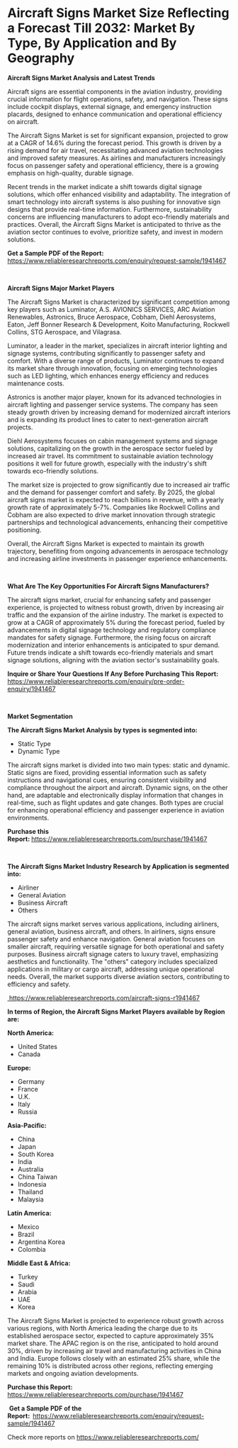 <p><h1>Aircraft Signs Market Size Reflecting a Forecast Till 2032: Market By Type, By Application and By Geography</h1></p><p><strong>Aircraft Signs Market Analysis and Latest Trends</strong></p>
<p><p>Aircraft signs are essential components in the aviation industry, providing crucial information for flight operations, safety, and navigation. These signs include cockpit displays, external signage, and emergency instruction placards, designed to enhance communication and operational efficiency on aircraft.</p><p>The Aircraft Signs Market is set for significant expansion, projected to grow at a CAGR of 14.6% during the forecast period. This growth is driven by a rising demand for air travel, necessitating advanced aviation technologies and improved safety measures. As airlines and manufacturers increasingly focus on passenger safety and operational efficiency, there is a growing emphasis on high-quality, durable signage.</p><p>Recent trends in the market indicate a shift towards digital signage solutions, which offer enhanced visibility and adaptability. The integration of smart technology into aircraft systems is also pushing for innovative sign designs that provide real-time information. Furthermore, sustainability concerns are influencing manufacturers to adopt eco-friendly materials and practices. Overall, the Aircraft Signs Market is anticipated to thrive as the aviation sector continues to evolve, prioritize safety, and invest in modern solutions.</p></p>
<p><strong>Get a Sample PDF of the Report:&nbsp;</strong> <a href="https://www.reliableresearchreports.com/enquiry/request-sample/1941467?utm_campaign=2290&utm_medium=2&utm_source=Github&utm_content=ia&utm_term=08042025&utm_id=aircraft-signs">https://www.reliableresearchreports.com/enquiry/request-sample/1941467</a></p>
<p>&nbsp;</p>
<p><strong>Aircraft Signs Major Market Players</strong></p>
<p><p>The Aircraft Signs Market is characterized by significant competition among key players such as Luminator, A.S. AVIONICS SERVICES, ARC Aviation Renewables, Astronics, Bruce Aerospace, Cobham, Diehl Aerosystems, Eaton, Jeff Bonner Research & Development, Koito Manufacturing, Rockwell Collins, STG Aerospace, and Vilagrasa. </p><p>Luminator, a leader in the market, specializes in aircraft interior lighting and signage systems, contributing significantly to passenger safety and comfort. With a diverse range of products, Luminator continues to expand its market share through innovation, focusing on emerging technologies such as LED lighting, which enhances energy efficiency and reduces maintenance costs.</p><p>Astronics is another major player, known for its advanced technologies in aircraft lighting and passenger service systems. The company has seen steady growth driven by increasing demand for modernized aircraft interiors and is expanding its product lines to cater to next-generation aircraft projects.</p><p>Diehl Aerosystems focuses on cabin management systems and signage solutions, capitalizing on the growth in the aerospace sector fueled by increased air travel. Its commitment to sustainable aviation technology positions it well for future growth, especially with the industry's shift towards eco-friendly solutions.</p><p>The market size is projected to grow significantly due to increased air traffic and the demand for passenger comfort and safety. By 2025, the global aircraft signs market is expected to reach billions in revenue, with a yearly growth rate of approximately 5-7%. Companies like Rockwell Collins and Cobham are also expected to drive market innovation through strategic partnerships and technological advancements, enhancing their competitive positioning.</p><p>Overall, the Aircraft Signs Market is expected to maintain its growth trajectory, benefiting from ongoing advancements in aerospace technology and increasing airline investments in passenger experience enhancements.</p></p>
<p>&nbsp;</p>
<p><strong>What Are The Key Opportunities For Aircraft Signs Manufacturers?</strong></p>
<p><p>The aircraft signs market, crucial for enhancing safety and passenger experience, is projected to witness robust growth, driven by increasing air traffic and the expansion of the airline industry. The market is expected to grow at a CAGR of approximately 5% during the forecast period, fueled by advancements in digital signage technology and regulatory compliance mandates for safety signage. Furthermore, the rising focus on aircraft modernization and interior enhancements is anticipated to spur demand. Future trends indicate a shift towards eco-friendly materials and smart signage solutions, aligning with the aviation sector's sustainability goals.</p></p>
<p><strong>Inquire or Share Your Questions If Any Before Purchasing This Report:</strong> <a href="https://www.reliableresearchreports.com/enquiry/pre-order-enquiry/1941467?utm_campaign=2290&utm_medium=2&utm_source=Github&utm_content=ia&utm_term=08042025&utm_id=aircraft-signs">https://www.reliableresearchreports.com/enquiry/pre-order-enquiry/1941467</a></p>
<p>&nbsp;</p>
<p><strong>Market Segmentation</strong></p>
<p><strong>The Aircraft Signs Market Analysis by types is segmented into:</strong></p>
<p><ul><li>Static Type</li><li>Dynamic Type</li></ul></p>
<p><p>The aircraft signs market is divided into two main types: static and dynamic. Static signs are fixed, providing essential information such as safety instructions and navigational cues, ensuring consistent visibility and compliance throughout the airport and aircraft. Dynamic signs, on the other hand, are adaptable and electronically display information that changes in real-time, such as flight updates and gate changes. Both types are crucial for enhancing operational efficiency and passenger experience in aviation environments.</p></p>
<p><strong>Purchase this Report:&nbsp;</strong><a href="https://www.reliableresearchreports.com/purchase/1941467?utm_campaign=2290&utm_medium=2&utm_source=Github&utm_content=ia&utm_term=08042025&utm_id=aircraft-signs">https://www.reliableresearchreports.com/purchase/1941467</a></p>
<p>&nbsp;</p>
<p><strong>The Aircraft Signs Market Industry Research by Application is segmented into:</strong></p>
<p><ul><li>Airliner</li><li>General Aviation</li><li>Business Aircraft</li><li>Others</li></ul></p>
<p><p>The aircraft signs market serves various applications, including airliners, general aviation, business aircraft, and others. In airliners, signs ensure passenger safety and enhance navigation. General aviation focuses on smaller aircraft, requiring versatile signage for both operational and safety purposes. Business aircraft signage caters to luxury travel, emphasizing aesthetics and functionality. The "others" category includes specialized applications in military or cargo aircraft, addressing unique operational needs. Overall, the market supports diverse aviation sectors, contributing to efficiency and safety.</p></p>
<p><a href="https://www.reliableresearchreports.com/aircraft-signs-r1941467?utm_campaign=2290&utm_medium=2&utm_source=Github&utm_content=ia&utm_term=08042025&utm_id=aircraft-signs">&nbsp;https://www.reliableresearchreports.com/aircraft-signs-r1941467</a></p>
<p><strong>In terms of Region, the Aircraft Signs Market Players available by Region are:</strong></p>
<p>
    <p> <strong> North America: </strong>
        <ul>
            <li>United States</li>
            <li>Canada</li>
        </ul>
        </p> 
    <p> <strong> Europe: </strong>
        <ul>
            <li>Germany</li>
            <li>France</li>
            <li>U.K.</li>
            <li>Italy</li>
            <li>Russia</li>
        </ul>
        </p> 
    <p> <strong> Asia-Pacific: </strong>
        <ul>
            <li>China</li>
            <li>Japan</li>
            <li>South Korea</li>
            <li>India</li>
            <li>Australia</li>
            <li>China Taiwan</li>
            <li>Indonesia</li>
            <li>Thailand</li>
            <li>Malaysia</li>
        </ul>
        </p> 
    <p> <strong> Latin America: </strong>
        <ul>
            <li>Mexico</li>
            <li>Brazil</li>
            <li>Argentina Korea</li>
            <li>Colombia</li>
        </ul>
        </p> 
    <p> <strong> Middle East & Africa: </strong>
        <ul>
            <li>Turkey</li>
            <li>Saudi</li>
            <li>Arabia</li>
            <li>UAE</li>
            <li>Korea</li>
        </ul>
    </p>
    </p>
<p><p>The Aircraft Signs Market is projected to experience robust growth across various regions, with North America leading the charge due to its established aerospace sector, expected to capture approximately 35% market share. The APAC region is on the rise, anticipated to hold around 30%, driven by increasing air travel and manufacturing activities in China and India. Europe follows closely with an estimated 25% share, while the remaining 10% is distributed across other regions, reflecting emerging markets and ongoing aviation developments.</p></p>
<p><strong>Purchase this Report: </strong><a href="https://www.reliableresearchreports.com/purchase/1941467?utm_campaign=2290&utm_medium=2&utm_source=Github&utm_content=ia&utm_term=08042025&utm_id=aircraft-signs">https://www.reliableresearchreports.com/purchase/1941467</a></p>
<p>&nbsp;<strong>Get a Sample PDF of the Report:&nbsp;&nbsp;</strong><a href="https://www.reliableresearchreports.com/enquiry/request-sample/1941467?utm_campaign=2290&utm_medium=2&utm_source=Github&utm_content=ia&utm_term=08042025&utm_id=aircraft-signs">https://www.reliableresearchreports.com/enquiry/request-sample/1941467</a></p>
<p><strong></strong></p>
<p>Check more reports on <a href="https://www.reliableresearchreports.com/?utm_campaign=2290&utm_medium=2&utm_source=Github&utm_content=ia&utm_term=08042025&utm_id=aircraft-signs">https://www.reliableresearchreports.com/</a></p>